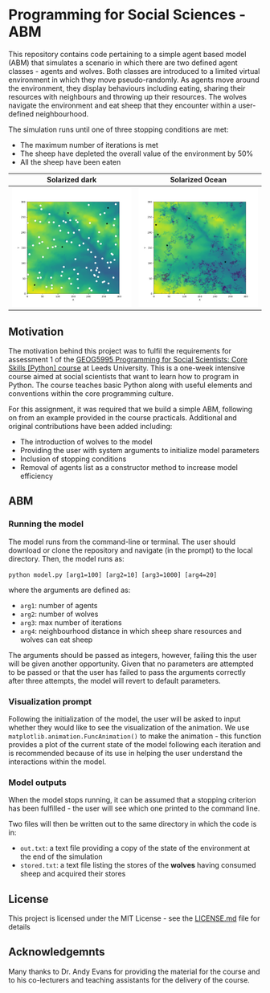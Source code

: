 # Programming for Social Sciences - ABM

This repository contains code pertaining to a simple agent based model (ABM) that simulates a scenario in which there are two defined agent classes - agents and wolves. Both classes are introduced to a limited virtual environment in which they move pseudo-randomly. As agents move around the environment, they display behaviours including eating, sharing their resources with neighbours and throwing up their resources. The wolves navigate the environment and eat sheep that they encounter within a user-defined neighbourhood. 

The simulation runs until one of three stopping conditions are met:

* The maximum number of iterations is met
* The sheep have depleted the overall value of the environment by 50%
* All the sheep have been eaten

Solarized dark             |  Solarized Ocean
:-------------------------:|:-------------------------:
![](python/figs/env_1_iteration.png "Environment at initialization")  |  ![](python/figs/env_final.png "Environment after 1000 iterations")

## Motivation

The motivation behind this project was to fulfil the requirements for assessment 1 of the [GEOG5995 Programming for Social Scientists: Core Skills [Python] course](http://www.geog.leeds.ac.uk/courses/computing/study/core-python-phd/ "GEOG5995") at Leeds University. This is a one-week intensive course aimed at social scientists that want to learn how to program in Python. The course teaches basic Python along with useful elements and conventions within the core programming culture. 

For this assignment, it was required that we build a simple ABM, following on from an example provided in the course practicals. Additional and original contributions have been added including:

* The introduction of wolves to the model
* Providing the user with system arguments to initialize model parameters
* Inclusion of stopping conditions
* Removal of agents list as a constructor method to increase model efficiency



## ABM

### Running the model

The model runs from the command-line or terminal. The user should download or clone the repository and navigate (in the prompt) to the local directory. Then, the model runs as:

```python model.py [arg1=100] [arg2=10] [arg3=1000] [arg4=20]```

where the arguments are defined as:

* ```arg1```: number of agents
* ```arg2```: number of wolves
* ```arg3```: max number of iterations
* ```arg4```: neighbourhood distance in which sheep share resources and wolves can eat sheep

The arguments should be passed as integers, however, failing this the user will be given another opportunity. Given that no parameters are attempted to be passed or that the user has failed to pass the arguments correctly after three attempts, the model will revert to default parameters.

### Visualization prompt

Following the initialization of the model, the user will be asked to input whether they would like to see the visualization of the animation. We use ```matplotlib.animation.FuncAnimation()``` to make the animation - this function provides a plot of the current state of the model following each iteration and is recommended because of its use in helping the user understand the interactions within the model.

### Model outputs

When the model stops running, it can be assumed that a stopping criterion has been fulfilled - the user will see which one printed to the command line. 

Two files will then be written out to the same directory in which the code is in:

* ```out.txt```: a text file providing a copy of the state of the environment at the end of the simulation
* ```stored.txt```: a text file listing the stores of the **wolves** having consumed sheep and acquired their stores

## License

This project is licensed under the MIT License - see the [LICENSE.md](LICENSE.md) file for details

## Acknowledgemnts

Many thanks to Dr. Andy Evans for providing the material for the course and to his co-lecturers and teaching assistants for the delivery of the course. 
